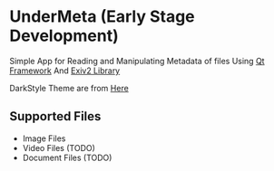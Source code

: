 # UnderMeta (Early Stage Development)
Simple App for Reading and Manipulating Metadata of files Using [Qt Framework](https://www.qt.io) And [Exiv2 Library](https://github.com/Exiv2/exiv2) 

DarkStyle Theme are from [Here](https://github.com/Exiv2/exiv2)

## Supported Files

 - Image Files
 - Video Files (TODO)
 - Document Files (TODO)
